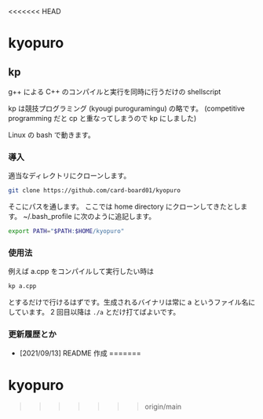<<<<<<< HEAD
# kyopuro

## kp

g++ による C++ のコンパイルと実行を同時に行うだけの shellscript

kp は競技プログラミング (kyougi puroguramingu) の略です。
(competitive programming だと cp と重なってしまうので kp にしました)

Linux の bash で動きます。

### 導入

適当なディレクトリにクローンします。

```sh
git clone https://github.com/card-board01/kyopuro
```

そこにパスを通します。
ここでは home directory にクローンしてきたとします。
~/.bash_profile に次のように追記します。

```sh
export PATH="$PATH:$HOME/kyopuro"
```

### 使用法

例えば a.cpp をコンパイルして実行したい時は

```sh
kp a.cpp
```

とするだけで行けるはずです。生成されるバイナリは常に a というファイル名にしています。
2 回目以降は <code>./a</code> とだけ打てばよいです。

### 更新履歴とか

- [2021/09/13] README 作成
=======
# kyopuro
>>>>>>> origin/main
